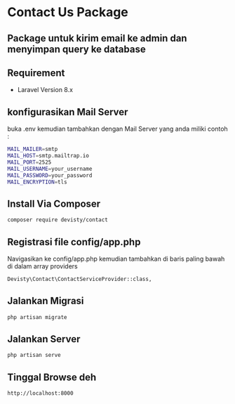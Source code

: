 # Contact Us Package

## Package untuk kirim email ke admin dan menyimpan query ke database

## Requirement
- Laravel Version 8.x

## konfigurasikan Mail Server
buka .env kemudian tambahkan dengan Mail Server yang anda miliki
contoh :

```bash
MAIL_MAILER=smtp
MAIL_HOST=smtp.mailtrap.io
MAIL_PORT=2525
MAIL_USERNAME=your_username
MAIL_PASSWORD=your_password
MAIL_ENCRYPTION=tls
```
## Install Via Composer
```bash
composer require devisty/contact
```

## Registrasi file config/app.php
Navigasikan ke config/app.php kemudian tambahkan di baris paling bawah di dalam array providers
```bash
Devisty\Contact\ContactServiceProvider::class,
```

## Jalankan Migrasi
```bash
php artisan migrate
```
## Jalankan Server
```bash
php artisan serve
```

## Tinggal Browse deh
```bash
http://localhost:8000
```
